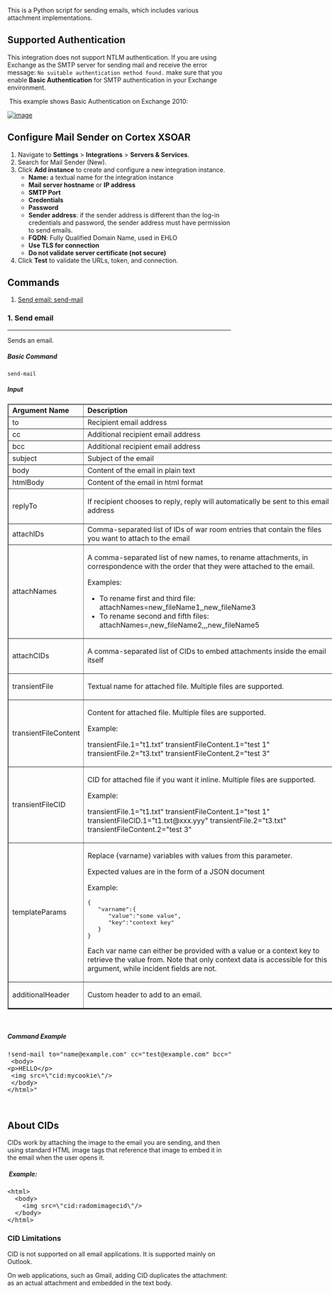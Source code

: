 <!-- HTML_DOC -->
<p>This is a Python script for sending emails, which includes various attachment implementations.</p>
<h2>Supported Authentication</h2>
<p>This integration does not support NTLM authentication. If you are using Exchange as the SMTP server for sending mail and receive the error message: <code>No suitable authentication method found.</code> make sure that you enable <strong>Basic Authentication</strong> for SMTP authentication in your Exchange environment.</p>
<p><span> This example shows </span>Basic Authentication on Exchange 2010:</p>
<p><a href="https://user-images.githubusercontent.com/1395797/58482464-14ace300-8167-11e9-86c5-fa389b49a99c.png" target="_blank" rel="noopener noreferrer"><img src="../../doc_files/58482464-14ace300-8167-11e9-86c5-fa389b49a99c.png"" alt="image"></a></p>
<h2>Configure Mail Sender on Cortex XSOAR</h2>
<ol>
<li>Navigate to <strong>Settings</strong> &gt; <strong>Integrations</strong> &gt; <strong>Servers &amp; Services</strong>.</li>
<li>Search for Mail Sender (New).</li>
<li>Click <strong>Add instance</strong><span class="wysiwyg-color-black"> to create and configure a new integration instance.</span>
<ul>
<li>
<strong>Name:</strong> a textual name for the integration instance</li>
<li>
<strong>Mail server hostname</strong> or <strong>IP address</strong>
</li>
<li><strong>SMTP Port</strong></li>
<li><strong>Credentials</strong></li>
<li><strong>Password</strong></li>
<li>
<strong>Sender address</strong>: if the sender address is different than the log-in credentials and password, the sender address must have permission to send emails.</li>
<li>
<strong>FQDN</strong>: Fully Qualified Domain Name, used in EHLO</li>
<li><strong>Use TLS for connection</strong></li>
<li><strong>Do not validate server certificate (not secure)</strong></li>
</ul>
</li>
<li>Click <strong>Test</strong> to validate the URLs, token, and connection.</li>
</ol>
<h2>Commands</h2>
<ol>
<li><a href="#h_61535722051529934992493">Send email: send-mail</a></li>
</ol>
<h3 id="h_61535722051529934992493">1. Send email</h3>
<hr>
<p>Sends an email.</p>
<h5>Basic Command</h5>
<p><code>send-mail</code></p>
<h5>Input</h5>
<table style="width: 750px;" border="2" cellpadding="6">
<thead>
<tr>
<td><strong>Argument Name</strong></td>
<td><strong>Description</strong></td>
</tr>
</thead>
<tbody>
<tr>
<td>to</td>
<td>Recipient email address</td>
</tr>
<tr>
<td>cc</td>
<td>Additional recipient email address</td>
</tr>
<tr>
<td>bcc</td>
<td>Additional recipient email address</td>
</tr>
<tr>
<td>subject</td>
<td>Subject of the email</td>
</tr>
<tr>
<td>body</td>
<td>Content of the email in plain text</td>
</tr>
<tr>
<td>htmlBody</td>
<td>Content of the email in html format</td>
</tr>
<tr>
<td>replyTo</td>
<td>
<p>If recipient chooses to reply, reply will automatically be sent to this email address</p>
</td>
</tr>
<tr>
<td>attachIDs </td>
<td>Comma-separated list of IDs of war room entries that contain the files you want to attach to the email</td>
</tr>
<tr>
<td>attachNames</td>
<td>
<p>A comma-separated list of new names, to rename attachments, in correspondence with the order that they were attached to the email.</p>
<p>Examples:</p>
<ul>
<li>To rename first and third file: attachNames=new_fileName1,,new_fileName3</li>
<li>To rename second and fifth files: attachNames=,new_fileName2,,,new_fileName5</li>
</ul>
</td>
</tr>
<tr>
<td>attachCIDs</td>
<td>
<p>A comma-separated list of CIDs to embed attachments inside the email itself</p>
</td>
</tr>
<tr>
<td>transientFile</td>
<td>
<p>Textual name for attached file. Multiple files are supported.</p>
</td>
</tr>
<tr>
<td>transientFileContent</td>
<td>
<p>Content for attached file. Multiple files are supported.</p>
<p>Example:</p>
<p>transientFile.1="t1.txt" transientFileContent.1="test 1" transientFile.2="t3.txt" transientFileContent.2="test 3"</p>
</td>
</tr>
<tr>
<td>transientFileCID</td>
<td>
<p>CID for attached file if you want it inline. Multiple files are supported.</p>
<p>Example:</p>
<p>transientFile.1="t1.txt" transientFileContent.1="test 1" transientFileCID.1="t1.txt@xxx.yyy" transientFile.2="t3.txt" transientFileContent.2="test 3"</p>
</td>
</tr>
<tr>
<td>templateParams</td>
<td>
<p>Replace {varname} variables with values from this parameter.</p>
<p>Expected values are in the form of a JSON document</p>
<p>Example:</p>
<pre>{  
   "varname":{  
      "value":"some value",
      "key":"context key"
   }
}
</pre>
<p>Each var name can either be provided with a value or a context key to retrieve the value from. Note that only context data is accessible for this argument, while incident fields are not.</p>
</td>
</tr>
<tr>
<td>additionalHeader</td>
<td>
<p>Custom header to add to an email.</p>
</td>
</tr>
</tbody>
</table>
<p> </p>
<h5>Command Example</h5>
<pre>!send-mail to="name@example.com" cc="test@example.com" bcc="admin@example.com" subject="Topic of the day" replyTo="replymail@example.com" attachIDs="111@02a9cf84-c76f-4b2e-8840-c6b2a85c53cf,129@02a9cf84-c86f-4b2e-8840-c6c2a89c53cf" attachNames="notcookie.png,cookie.jpg" attachCIDs="notcookie,mycookie" transientFile="friendly_note.txt" transientFileContent="this is some text" htmlBody="&lt;html&gt;<br> &lt;body&gt;<br>&lt;p&gt;HELLO&lt;/p&gt;<br> &lt;img src=\"cid:mycookie\"/&gt;<br> &lt;/body&gt;<br>&lt;/html&gt;"</pre>
<p> </p>
<h2>About CIDs</h2>
<p>CIDs work by attaching the image to the email you are sending, and then using standard HTML image tags that reference that image to embed it in the email when the user opens it.</p>
<h5> Example:</h5>
<pre>&lt;html&gt;
  &lt;body&gt;
    &lt;img src=\"cid:radomimagecid\"/&gt;
  &lt;/body&gt;
&lt;/html&gt;</pre>
<h3>CID Limitations</h3>
<p>CID is not supported on all email applications. It is supported mainly on Outlook.</p>
<p>On web applications, such as Gmail, adding CID duplicates the attachment: as an actual attachment and embedded in the text body.</p>
